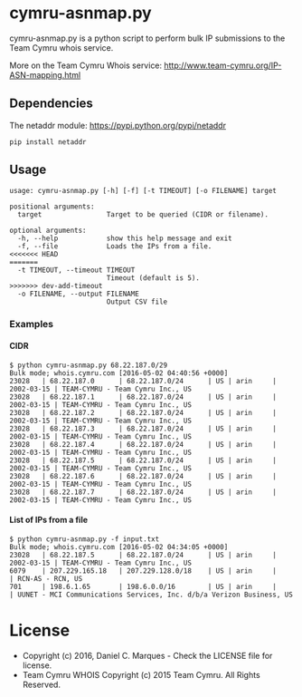 # cymru-asnmap.py

cymru-asnmap.py is a python script to perform bulk IP submissions to the Team Cymru
whois service.

More on the Team Cymru Whois service: http://www.team-cymru.org/IP-ASN-mapping.html

## Dependencies
The netaddr module: https://pypi.python.org/pypi/netaddr

```
pip install netaddr
```

## Usage

```
usage: cymru-asnmap.py [-h] [-f] [-t TIMEOUT] [-o FILENAME] target

positional arguments:
  target                Target to be queried (CIDR or filename).

optional arguments:
  -h, --help            show this help message and exit
  -f, --file            Loads the IPs from a file.
<<<<<<< HEAD
=======
  -t TIMEOUT, --timeout TIMEOUT
                        Timeout (default is 5).
>>>>>>> dev-add-timeout
  -o FILENAME, --output FILENAME
                        Output CSV file
```

### Examples

#### CIDR
```
$ python cymru-asnmap.py 68.22.187.0/29
Bulk mode; whois.cymru.com [2016-05-02 04:40:56 +0000]
23028   | 68.22.187.0      | 68.22.187.0/24      | US | arin     | 2002-03-15 | TEAM-CYMRU - Team Cymru Inc., US
23028   | 68.22.187.1      | 68.22.187.0/24      | US | arin     | 2002-03-15 | TEAM-CYMRU - Team Cymru Inc., US
23028   | 68.22.187.2      | 68.22.187.0/24      | US | arin     | 2002-03-15 | TEAM-CYMRU - Team Cymru Inc., US
23028   | 68.22.187.3      | 68.22.187.0/24      | US | arin     | 2002-03-15 | TEAM-CYMRU - Team Cymru Inc., US
23028   | 68.22.187.4      | 68.22.187.0/24      | US | arin     | 2002-03-15 | TEAM-CYMRU - Team Cymru Inc., US
23028   | 68.22.187.5      | 68.22.187.0/24      | US | arin     | 2002-03-15 | TEAM-CYMRU - Team Cymru Inc., US
23028   | 68.22.187.6      | 68.22.187.0/24      | US | arin     | 2002-03-15 | TEAM-CYMRU - Team Cymru Inc., US
23028   | 68.22.187.7      | 68.22.187.0/24      | US | arin     | 2002-03-15 | TEAM-CYMRU - Team Cymru Inc., US
```


#### List of IPs from a file
```
$ python cymru-asnmap.py -f input.txt
Bulk mode; whois.cymru.com [2016-05-02 04:34:05 +0000]
23028   | 68.22.187.5      | 68.22.187.0/24      | US | arin     | 2002-03-15 | TEAM-CYMRU - Team Cymru Inc., US
6079    | 207.229.165.18   | 207.229.128.0/18    | US | arin     |            | RCN-AS - RCN, US
701     | 198.6.1.65       | 198.6.0.0/16        | US | arin     |            | UUNET - MCI Communications Services, Inc. d/b/a Verizon Business, US
```

# License
* Copyright (c) 2016, Daniel C. Marques - Check the LICENSE file for license.
* Team Cymru WHOIS Copyright (c) 2015 Team Cymru. All Rights Reserved.

